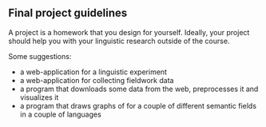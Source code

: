 ## Final project guidelines

A project is a homework that you design for yourself. Ideally, your project should help you with your linguistic research outside of the course.

Some suggestions:

* a web-application for a linguistic experiment
* a web-application for collecting fieldwork data
* a program that downloads some data from the web, preprocesses it and visualizes it
* a program that draws graphs of for a couple of different semantic fields in a couple of languages
